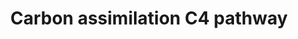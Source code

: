 ---
annotations:
- id: PW:0000057
  parent: classic metabolic pathway
  type: Pathway Ontology
  value: carbon fixation pathway
authors:
- Pjaiswal
- AlexanderPico
- Khanspers
- MaintBot
- Mkutmon
- Larsgw
description: C4 carbon fixation is the CO2 fixation mechanism used by the maize plant
  which harbors a kranz anatomy in its leaves. In maize it is carried out in two types
  of cells namely the mesophyll cell where Carbonic anhydrase fixes diffused CO2 to
  HCO3 and the enzyme PEP carboxylase converts HCO3 into oxaloacetic acid. Malate
  dehydrogenase catalyzes the conversion of oxaloacetic acid into malate in the mesophyll
  chloroplast. Malate is transported to the bundle sheath cell cytoplasm followed
  by the bundle sheath chloroplast where it is broken down into pyruvate and the CO2.
  This CO2 molecule is now fixed into 3-phosphoglycerate molecule by the active Rubisco
  enzyme. This process is different from the C3-carbon assimilation in rice which
  occurs only in the bundle sheath cells.
last-edited: 2023-02-01
organisms:
- Zea mays
redirect_from:
- /index.php/Pathway:WP1493
- /instance/WP1493
- /instance/WP1493_r125277
revision: r125277
schema-jsonld:
- '@context': https://schema.org/
  '@id': https://wikipathways.github.io/pathways/WP1493.html
  '@type': Dataset
  creator:
    '@type': Organization
    name: WikiPathways
  description: C4 carbon fixation is the CO2 fixation mechanism used by the maize
    plant which harbors a kranz anatomy in its leaves. In maize it is carried out
    in two types of cells namely the mesophyll cell where Carbonic anhydrase fixes
    diffused CO2 to HCO3 and the enzyme PEP carboxylase converts HCO3 into oxaloacetic
    acid. Malate dehydrogenase catalyzes the conversion of oxaloacetic acid into malate
    in the mesophyll chloroplast. Malate is transported to the bundle sheath cell
    cytoplasm followed by the bundle sheath chloroplast where it is broken down into
    pyruvate and the CO2. This CO2 molecule is now fixed into 3-phosphoglycerate molecule
    by the active Rubisco enzyme. This process is different from the C3-carbon assimilation
    in rice which occurs only in the bundle sheath cells.
  keywords:
  - 1,3-diphosphateglycerate
  - 2-Ketoglutaric acid
  - 3-phosphoglycerate
  - AC147602.5_FG003
  - ADP
  - AMP
  - ATP
  - Active Pyruvate, phosphate dikinase
  - Aldolase
  - Aspartate aminotransferase
  - CO2
  - Carbonic anhydrase
  - D-erythrose-4-phosphate
  - D-fructose-1,6-phosphate
  - D-fructose-6-phosphate
  - D-glyceraldehyde-3-phosphate
  - D-ribose-5-phosphate
  - D-ribulose-1,5-bisphosphate
  - D-ribulose-5-phosphate
  - D-sedoheptulose-7-phosphate
  - D-sedophetulose-1,7-bisphosphate
  - D-xylulose-5-phosphate
  - GRMZM2G001696
  - GRMZM2G002807
  - GRMZM2G007263
  - GRMZM2G011507
  - GRMZM2G013900
  - GRMZM2G018177
  - GRMZM2G026024
  - GRMZM2G026807
  - GRMZM2G030784
  - GRMZM2G033208
  - GRMZM2G039345
  - GRMZM2G039723
  - GRMZM2G042146
  - GRMZM2G046284
  - GRMZM2G051630
  - GRMZM2G066413
  - GRMZM2G071423
  - GRMZM2G077222
  - GRMZM2G083016
  - GRMZM2G083841
  - GRMZM2G085019
  - GRMZM2G092678
  - GRMZM2G094165
  - GRMZM2G095287
  - GRMZM2G097457
  - GRMZM2G098520
  - GRMZM2G104070
  - GRMZM2G109708
  - GRMZM2G113033
  - GRMZM2G121878
  - GRMZM2G122479
  - GRMZM2G127591
  - GRMZM2G129513
  - GRMZM2G134544
  - GRMZM2G138258
  - GRMZM2G146677
  - GRMZM2G155253
  - GRMZM2G162200
  - GRMZM2G162282
  - GRMZM2G162529
  - GRMZM2G166424
  - GRMZM2G174107
  - GRMZM2G178960
  - GRMZM2G305851
  - GRMZM2G306732
  - GRMZM2G337113
  - GRMZM2G348512
  - GRMZM2G359038
  - GRMZM2G414528
  - GRMZM2G469150
  - H+
  - H2O
  - HCO3
  - Inactive Pyruvate, phosphate dikinase
  - L-Aspartate
  - L-Glutamate
  - Malate
  - Malate dehydrogenase (NADP)
  - Mg2+
  - NAD(P)-dependent Glyceraldehyde-3-phosphate dehydrogenase
  - NADP
  - NADP-malic enzyme
  - NADPH
  - Oxaloacetic acid
  - PO4
  - PPi
  - Phosphoenol Pyruvate (PEP) Carboxylase
  - Phosphoenolpyruvate
  - Phosphoglycerate kinase
  - 'Phosphoribulokinase '
  - Pyruvate
  - Ribose-5-phosphate isomerase
  - 'Ribulose phosphate 3-epimerase '
  - 'Sedoheptulose 1,7-bisphosphatase '
  - Transketolase
  - Triosephosphate isomerase
  - dihydroxy-acetone-phosphate
  - fructose 1,6-bisphosphatase
  - fructose-bisphosphate aldolase
  - phosphoenolpyruvate carboxykinase (ATP)
  license: CC0
  name: Carbon assimilation C4 pathway
seo: CreativeWork
title: Carbon assimilation C4 pathway
wpid: WP1493
---